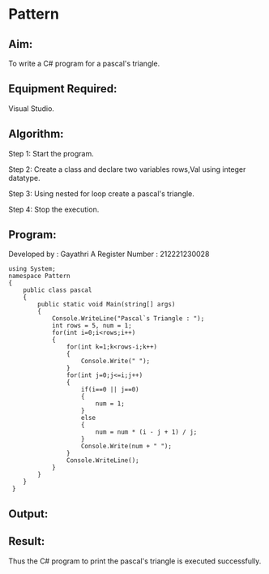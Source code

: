 # Pattern

## Aim:

To write a C# program for a pascal's triangle.

## Equipment Required:

Visual Studio.

## Algorithm:

Step 1: Start the program.

Step 2: Create a class and declare two variables rows,Val using integer datatype.

Step 3: Using nested for loop create a pascal's triangle.

Step 4: Stop the execution.

## Program:

Developed by : Gayathri A
Register Number : 212221230028

```
using System;
namespace Pattern
{
    public class pascal
    {
        public static void Main(string[] args)
        {
            Console.WriteLine("Pascal`s Triangle : ");
            int rows = 5, num = 1;
            for(int i=0;i<rows;i++)
            {
                for(int k=1;k<rows-i;k++)
                {
                    Console.Write(" ");
                }
                for(int j=0;j<=i;j++)
                {
                    if(i==0 || j==0)
                    {
                        num = 1;
                    }
                    else
                    {
                        num = num * (i - j + 1) / j;
                    }
                    Console.Write(num + " ");
                }
                Console.WriteLine();
            }
        }
    }
 }
```

## Output:


## Result:

Thus the C# program to print the pascal's triangle is executed successfully.

